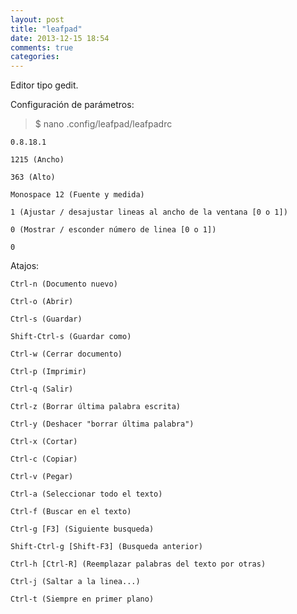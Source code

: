 ```yaml
---
layout: post
title: "leafpad"
date: 2013-12-15 18:54
comments: true
categories: 
---
```

Editor tipo gedit. 

Configuración de parámetros: 

>$ nano .config/leafpad/leafpadrc 

	0.8.18.1 

	1215 (Ancho) 

	363 (Alto) 

	Monospace 12 (Fuente y medida) 

	1 (Ajustar / desajustar lineas al ancho de la ventana [0 o 1]) 

	0 (Mostrar / esconder número de linea [0 o 1]) 

	0 

Atajos: 

	Ctrl-n (Documento nuevo) 

	Ctrl-o (Abrir) 

	Ctrl-s (Guardar) 

	Shift-Ctrl-s (Guardar como) 

	Ctrl-w (Cerrar documento) 

	Ctrl-p (Imprimir) 

	Ctrl-q (Salir) 

	Ctrl-z (Borrar última palabra escrita) 

	Ctrl-y (Deshacer "borrar última palabra") 

	Ctrl-x (Cortar) 

	Ctrl-c (Copiar) 

	Ctrl-v (Pegar) 

	Ctrl-a (Seleccionar todo el texto) 

	Ctrl-f (Buscar en el texto) 

	Ctrl-g [F3] (Siguiente busqueda) 

	Shift-Ctrl-g [Shift-F3] (Busqueda anterior) 

	Ctrl-h [Ctrl-R] (Reemplazar palabras del texto por otras) 

	Ctrl-j (Saltar a la linea...) 

	Ctrl-t (Siempre en primer plano) 

